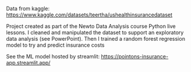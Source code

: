Data from kaggle: https://www.kaggle.com/datasets/teertha/ushealthinsurancedataset

Project created as part of the Newto Data Analysis course Python live lessons. I cleaned and manipulated the dataset to support an exploratory data analysis (see PowerPoint).
Then I trained a random forest regression model to try and predict insurance costs

See the ML model hosted by streamlit: https://pointons-insurance-app.streamlit.app/
